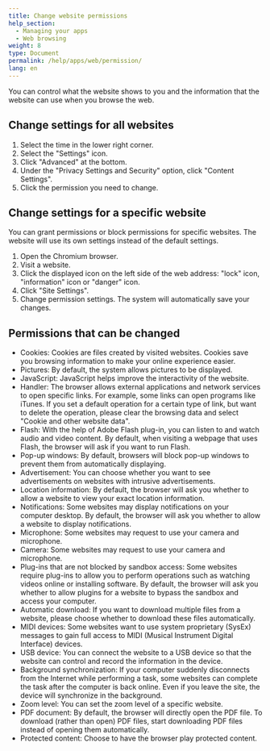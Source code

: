 ```yaml
---
title: Change website permissions
help_section:
  - Managing your apps
  - Web browsing
weight: 8
type: Document
permalink: /help/apps/web/permission/
lang: en
---
```


You can control what the website shows to you and the information that the website can use when you browse the web.

## Change settings for all websites

1. Select the time in the lower right corner.
2. Select the "Settings" icon.
3. Click "Advanced" at the bottom.
4. Under the "Privacy Settings and Security" option, click "Content Settings".
5. Click the permission you need to change.

## Change settings for a specific website

You can grant permissions or block permissions for specific websites. The website will use its own settings instead of the default settings.

1. Open the Chromium browser.
2. Visit a website.
3. Click the displayed icon on the left side of the web address: "lock" icon, "information" icon or "danger" icon.
4. Click "Site Settings".
5. Change permission settings. The system will automatically save your changes.

## Permissions that can be changed

- Cookies: Cookies are files created by visited websites. Cookies save you browsing information to make your online experience easier.
- Pictures: By default, the system allows pictures to be displayed.
- JavaScript: JavaScript helps improve the interactivity of the website.
- Handler: The browser allows external applications and network services to open specific links. For example, some links can open programs like iTunes. If you set a default operation for a certain type of link, but want to delete the operation, please clear the browsing data and select "Cookie and other website data".
- Flash: With the help of Adobe Flash plug-in, you can listen to and watch audio and video content. By default, when visiting a webpage that uses Flash, the browser will ask if you want to run Flash.
- Pop-up windows: By default, browsers will block pop-up windows to prevent them from automatically displaying.
- Advertisement: You can choose whether you want to see advertisements on websites with intrusive advertisements.
- Location information: By default, the browser will ask you whether to allow a website to view your exact location information.
- Notifications: Some websites may display notifications on your computer desktop. By default, the browser will ask you whether to allow a website to display notifications.
- Microphone: Some websites may request to use your camera and microphone.
- Camera: Some websites may request to use your camera and microphone.
- Plug-ins that are not blocked by sandbox access: Some websites require plug-ins to allow you to perform operations such as watching videos online or installing software. By default, the browser will ask you whether to allow plugins for a website to bypass the sandbox and access your computer.
- Automatic download: If you want to download multiple files from a website, please choose whether to download these files automatically.
- MIDI devices: Some websites want to use system proprietary (SysEx) messages to gain full access to MIDI (Musical Instrument Digital Interface) devices.
- USB device: You can connect the website to a USB device so that the website can control and record the information in the device.
- Background synchronization: If your computer suddenly disconnects from the Internet while performing a task, some websites can complete the task after the computer is back online. Even if you leave the site, the device will synchronize in the background.
- Zoom level: You can set the zoom level of a specific website.
- PDF document: By default, the browser will directly open the PDF file. To download (rather than open) PDF files, start downloading PDF files instead of opening them automatically.
- Protected content: Choose to have the browser play protected content.
